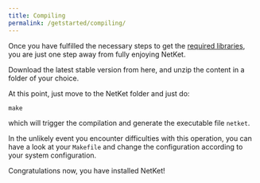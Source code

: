 ```yaml
---
title: Compiling
permalink: /getstarted/compiling/
---
```


Once you have fulfilled the necessary steps to get the [required libraries](../requirements/), you are just one step away from fully enjoying NetKet.

Download the latest stable version from here, and unzip the content in a folder of your choice.

At this point, just move to the NetKet folder and just do:

```shell
make
```

which will trigger the compilation and generate the executable file `netket`.

In the unlikely event you encounter difficulties with this operation, you can have a look at your `Makefile` and change
the configuration according to your system configuration.

Congratulations now, you have installed NetKet!

